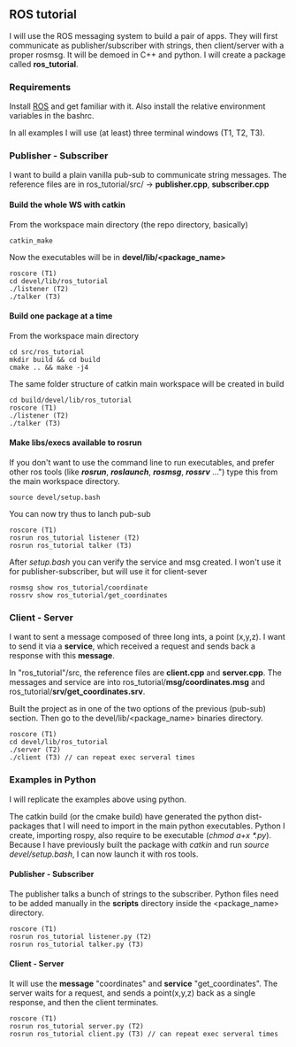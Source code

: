 ## ROS tutorial ##

I will use the ROS messaging system to build a pair of apps. They will first
communicate as publisher/subscriber with strings, then client/server with a proper rosmsg. It will be demoed in C\+\+ and python. I will create a package called **ros_tutorial**.

### Requirements ###

Install [ROS](http://wiki.ros.org/it/ROS/Tutorials) and get familiar with it. Also install the relative environment variables in the bashrc.

In all examples I will use (at least) three terminal windows (T1, T2, T3).

### Publisher - Subscriber ###

I want to build a plain vanilla pub-sub to communicate string messages. The reference files are in ros_tutorial/src/ -> **publisher.cpp**, **subscriber.cpp**

#### Build the whole WS with catkin ####

From the workspace main directory (the repo directory, basically)

	catkin_make

Now the executables will be in **devel/lib/<package_name>**

	roscore (T1)
	cd devel/lib/ros_tutorial
	./listener (T2)
	./talker (T3)

#### Build one package at a time ####

From the workspace main directory

	cd src/ros_tutorial
	mkdir build && cd build
	cmake .. && make -j4

The same folder structure of catkin main workspace will be created in build

	cd build/devel/lib/ros_tutorial
	roscore (T1)
	./listener (T2)
	./talker (T3)

#### Make libs/execs available to rosrun ####

If you don't want to use the command line to run executables, and prefer other ros tools (like ***rosrun***, ***roslaunch***, ***rosmsg***, ***rossrv*** ...") type this from the main workspace directory.

    source devel/setup.bash

You can now try thus to lanch pub-sub

    roscore (T1)
    rosrun ros_tutorial listener (T2)
    rosrun ros_tutorial talker (T3)

After *setup.bash* you can verify the service and msg created. I won't use it for publisher-subscriber, but will use it for client-sever

    rosmsg show ros_tutorial/coordinate
    rossrv show ros_tutorial/get_coordinates


### Client - Server ###

I want to sent a message composed of three long ints, a point (x,y,z). I want to send it via a **service**, which received a request and sends back a response with this **message**. 

In \"ros_tutorial\"/src, the reference files are **client.cpp** and **server.cpp**. The messages and service are into ros_tutorial/**msg/coordinates.msg** and ros_tutorial/**srv/get_coordinates.srv**.

Built the project as in one of the two options of the previous (pub-sub) section. Then go to the devel/lib/<package_name> binaries directory. 

	roscore (T1)
	cd devel/lib/ros_tutorial
	./server (T2)
	./client (T3) // can repeat exec serveral times


### Examples in Python ###

I will replicate the examples above using python. 

The catkin build (or the cmake build) have generated the python dist-packages that I will need to import in the main python executables. Python I create, importing rospy, also require to be executable (*chmod a+x \*.py*). Because I have previously built the package with *catkin* and run *source devel/setup.bash*, I can now launch it with ros tools. 


#### Publisher - Subscriber ####

The publisher talks a bunch of strings to the subscriber. Python files need to be added manually in the **scripts** directory inside the <package_name> directory.

    roscore (T1)
    rosrun ros_tutorial listener.py (T2)
    rosrun ros_tutorial talker.py (T3)


#### Client - Server ####

It will use the **message** \"coordinates\" and **service** \"get_coordinates\". The server waits for a request, and sends a point(x,y,z) back as a single response, and then the client terminates. 

	roscore (T1)
    rosrun ros_tutorial server.py (T2)
    rosrun ros_tutorial client.py (T3) // can repeat exec serveral times


